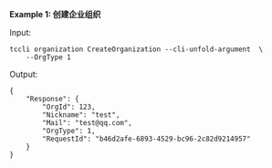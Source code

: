 **Example 1: 创建企业组织**



Input: 

```
tccli organization CreateOrganization --cli-unfold-argument  \
    --OrgType 1
```

Output: 
```
{
    "Response": {
        "OrgId": 123,
        "Nickname": "test",
        "Mail": "test@qq.com",
        "OrgType": 1,
        "RequestId": "b46d2afe-6893-4529-bc96-2c82d9214957"
    }
}
```

